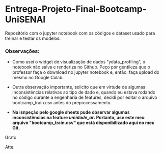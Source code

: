 # Entrega-Projeto-Final-Bootcamp-UniSENAI
Repositório com o jupyter notebook com os códigos e dataset usado para treinar e testar os modelos. 

### Observações:

- Como usei o widget de visualização de dados "ydata_profiling", o notebook não salva e renderiza no Github. Peço por gentileza que o professor faça o download no jupyter notebook e, então, faça upload do mesmo no Google Colab. 

- Outra observação importante, solicito que em virtude de algumas inconsistências relativas ao tipo de dado e, quando eu estava rodando no código durante a engenharia de features, decidi por editar o arquivo bootcamp_train.csv antes do preprocessamento.
- **Na isnpeção pelo google sheets pude observar algumas inconsistências na feature _umidade_ar_. Portanto, use este meu arquivo "bootcamp_train.csv" que está disponibilizado aqui no meu Git.**

Grato. 

Atte. 
